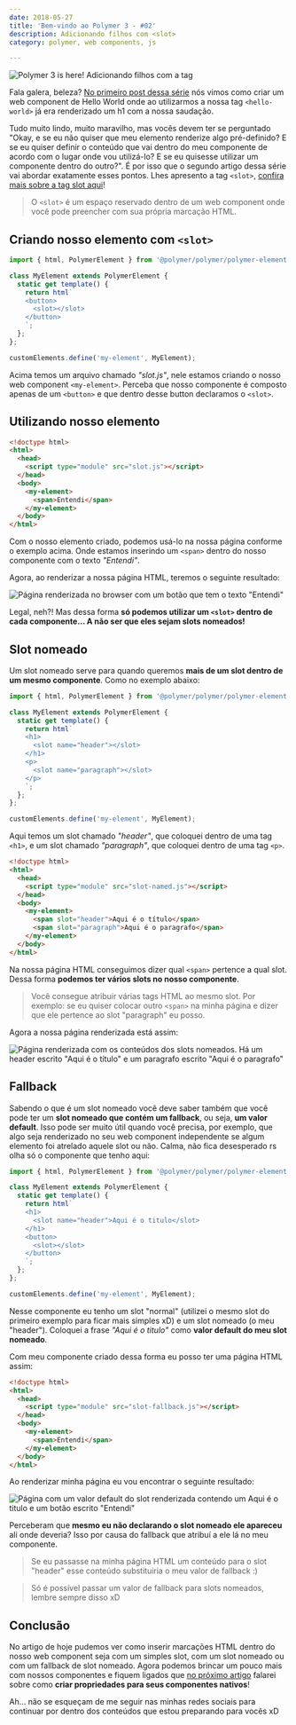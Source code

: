 ```yaml
---
date: 2018-05-27
title: 'Bem-vindo ao Polymer 3 - #02'
description: Adicionando filhos com <slot>
category: polymer, web components, js

---
```

![Polymer 3 is here! Adicionando filhos com a tag <slot>](/polymer3-02/capa-polymer-2.png)

Fala galera, beleza? [No primeiro post dessa série](https://larissaabreu.dev/bem-vindo-ao-polymer-03-adicionando-filhos/) nós vimos como criar um web component de Hello World onde ao utilizarmos a nossa tag `<hello-world>` já era renderizado um h1 com a nossa saudação.

Tudo muito lindo, muito maravilho, mas vocês devem ter se perguntado "Okay, e se eu não quiser que meu elemento renderize algo pré-definido? E se eu quiser definir o conteúdo que vai dentro do meu componente de acordo com o lugar onde vou utilizá-lo? E se eu quisesse utilizar um componente dentro do outro?". É por isso que o segundo artigo dessa série vai abordar exatamente esses pontos. Lhes apresento a tag `<slot>`, [confira mais sobre a tag slot aqui](https://developer.mozilla.org/en-US/docs/Web/HTML/Element/slot)!

> O `<slot>` é um espaço reservado dentro de um web component onde você pode preencher com sua própria marcação HTML.

## Criando nosso elemento com `<slot>`

```js
import { html, PolymerElement } from '@polymer/polymer/polymer-element.js';

class MyElement extends PolymerElement {
  static get template() {
    return html`
    <button>
      <slot></slot>
    </button>
    `;
  };
};

customElements.define('my-element', MyElement);
```

Acima temos um arquivo chamado <i>"slot.js"</i>, nele estamos criando o nosso web component `<my-element>`. Perceba que nosso componente é composto apenas de um `<button>` e que dentro desse button declaramos o `<slot>`.

## Utilizando nosso elemento

```html
<!doctype html>
<html>
  <head>
    <script type="module" src="slot.js"></script>
  </head>
  <body>
    <my-element>
      <span>Entendi</span>
    </my-element>
  </body>
</html>
```

Com o nosso elemento criado, podemos usá-lo na nossa página conforme o exemplo acima. Onde estamos inserindo um `<span>` dentro do nosso componente com o texto <i>"Entendi"</i>.

Agora, ao renderizar a nossa página HTML, teremos o seguinte resultado:

![Página renderizada no browser com um botão que tem o texto "Entendi"](/polymer3-02/exemplo-slot-1.png)

Legal, neh?! Mas dessa forma **só podemos utilizar um `<slot>` dentro de cada componente… A não ser que eles sejam slots nomeados!**

## Slot nomeado

Um slot nomeado serve para quando queremos **mais de um slot dentro de um mesmo componente**. Como no exemplo abaixo:

```js
import { html, PolymerElement } from '@polymer/polymer/polymer-element.js';

class MyElement extends PolymerElement {
  static get template() {
    return html`
    <h1>
      <slot name="header"></slot>
    </h1>
    <p>
      <slot name="paragraph"></slot>
    </p>
    `;
  };
};

customElements.define('my-element', MyElement);
```

Aqui temos um slot chamado <i>"header"</i>, que coloquei dentro de uma tag `<h1>`, e um slot chamado <i>"paragraph"</i>, que coloquei dentro de uma tag `<p>`.

```html
<!doctype html>
<html>
  <head>
    <script type="module" src="slot-named.js"></script>
  </head>
  <body>
    <my-element>
      <span slot="header">Aqui é o título</span>
      <span slot="paragraph">Aqui é o paragrafo</span>
    </my-element>
  </body>
</html>
```

Na nossa página HTML conseguimos dizer qual `<span>` pertence a qual slot. Dessa forma **podemos ter vários slots no nosso componente**.

> Você consegue atribuir várias tags HTML ao mesmo slot. Por exemplo: se eu quiser colocar outro `<span>` na minha página e dizer que ele pertence ao slot "paragraph" eu posso.

Agora a nossa página renderizada está assim:

![Página renderizada com os conteúdos dos slots nomeados. Há um header escrito "Aqui é o título" e um paragrafo escrito "Aqui é o paragrafo"](/polymer3-02/exemplo-slot-2.png)

## Fallback

Sabendo o que é um slot nomeado você deve saber também que você pode ter um **slot nomeado que contém um fallback**, ou seja, **um valor default**. Isso pode ser muito útil quando você precisa, por exemplo, que algo seja renderizado no seu web component independente se algum elemento foi atrelado aquele slot ou não. Calma, não fica desesperado rs olha só o componente que tenho aqui:

```js
import { html, PolymerElement } from '@polymer/polymer/polymer-element.js';

class MyElement extends PolymerElement {
  static get template() {
    return html`
    <h1>
      <slot name="header">Aqui é o titulo</slot>
    </h1>
    <button>
      <slot></slot>
    </button>
    `;
  };
};

customElements.define('my-element', MyElement);
```

Nesse componente eu tenho um slot "normal" (utilizei o mesmo slot do primeiro exemplo para ficar mais simples xD) e um slot nomeado (o meu "header"). Coloquei a frase <i>"Aqui é o titulo"</i> como **valor default do meu slot nomeado**.

Com meu componente criado dessa forma eu posso ter uma página HTML assim:

```html
<!doctype html>
<html>
  <head>
    <script type="module" src="slot-fallback.js"></script>
  </head>
  <body>
    <my-element>
      <span>Entendi</span>
    </my-element>
  </body>
</html>
```

Ao renderizar minha página eu vou encontrar o seguinte resultado:

![Página com um valor default do slot renderizada contendo um <h1>Aqui é o titulo</h1> e um botão escrito "Entendi"](/polymer3-02/exemplo-slot-3.png)

Perceberam que **mesmo eu não declarando o slot nomeado ele apareceu** ali onde deveria? Isso por causa do fallback que atribuí a ele lá no meu componente.

> Se eu passasse na minha página HTML um conteúdo para o slot "header" esse conteúdo substituiria o meu valor de fallback :)

> Só é possível passar um valor de fallback para slots nomeados, lembre sempre disso xD

## Conclusão

No artigo de hoje pudemos ver como inserir marcações HTML dentro do nosso web component seja com um simples slot, com um slot nomeado ou com um fallback de slot nomeado. Agora podemos brincar um pouco mais com nossos componentes e fiquem ligados que [no próximo artigo](https://larissaabreu.dev/bem-vindo-ao-polymer-03-definindo-propriedades/) falarei sobre como **criar propriedades para seus componentes nativos**!

Ah… não se esqueçam de me seguir nas minhas redes sociais para continuar por dentro dos conteúdos que estou preparando para vocês xD